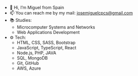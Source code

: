 - 👋 Hi, I’m Miguel from Spain
- 📫 You can reach me by my mail: josemiguelcpcs@gmail.com
- 📚 Studies: 
  - Microcomputer Systems and Networks
  - Web Applications Development
- ⚙ Tech:
    - HTML, CSS, SASS, Bootstrap
    - JavaScript, TypeScript, React
    - Node.js, PHP, JAVA
    - SQL, MongoDB
    - Git, GitHub
    - AWS, Azure
